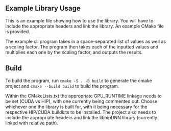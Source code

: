 ## Example Library Usage
This is an example file showing how to use the library. 
You will have to include the appropriate headers and link the library. 
An example CMake file is provided.

The example cli program takes in a space-separated list of values as well as a scaling factor.
The program then takes each of the inputted values and multiplies each one by the scaling factor, and outputs the results.

## Build
To build the program, run `cmake -S . -B build` to generate the cmake project and `cmake --build build` to build the program.

Within the CMakeLists.txt the appropriate GPU_RUNTIME linkage needs to be set (CUDA vs HIP), with one currently being commented out.
Choose whichever one the library is built for, with it being necessary for the respective HIP/CUDA buildkits to be installed.
The project also needs to include the appropriate headers and link the libhipDNN library (currently linked with relative path).
